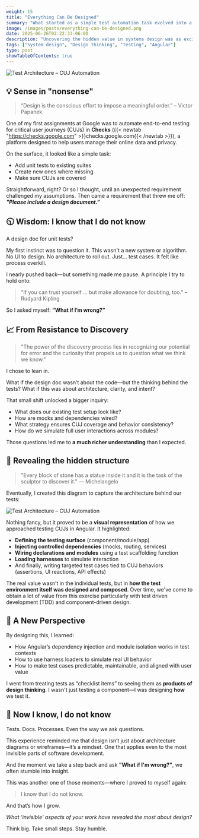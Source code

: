 ```yaml
---
weight: 15
title: "Everything Can Be Designed"
summary: "What started as a simple test automation task evolved into a deep exploration of design thinking in software testing."
image: /images/posts/everything-can-be-designed.png
date: 2025-06-26T02:22:33-06:00
description: "Uncovering the hidden value in systems design was as exciting as discovering a beautiful combination to solve a chess puzzle. What began as a straightforward task—adding integration tests for Critical User Journeys (CUJs)—evolved into a deep dive into how testing is architected, modularized, and orchestrated. This post captures that journey: from skepticism to insight, from simple test additions to designing a test framework that reveals the elegance behind Angular testing harnesses, dependency injection, and user-centric coverage. A reminder that even the smallest tasks can hold the seeds of thoughtful design."
tags: ["System design", "Design thinking", "Testing", "Angular"]
type: post
showTableOfContents: true
---
```


![Test Architecture – CUJ Automation](/images/chesaaah.png)

## 💡 Sense in "nonsense"

> “Design is the conscious effort to impose a meaningful order.” – Victor Papanek

One of my first assignments at Google was to automate end-to-end testing for critical user journeys (CUJs) in **Checks** ({{< newtab "https://checks.google.com" >}}checks.google.com{{< /newtab >}}), a platform designed to help users manage their online data and privacy.

On the surface, it looked like a simple task:

* Add unit tests to existing suites
* Create new ones where missing
* Make sure CUJs are covered

Straightforward, right? Or so I thought, until an unexpected requirement challenged my assumptions. Then came a requirement that threw me off: _**"Please include a design document."**_


## 🕥 Wisdom: I know that I do not know

A design doc for unit tests? 

My first instinct was to question it. This wasn't a new system or algorithm. No UI to design. No architecture to roll out. Just… test cases. It felt like process overkill.

I nearly pushed back—but something made me pause. A principle I try to hold onto:

> "If you can trust yourself ... but make allowance for doubting, too." – Rudyard Kipling

So I asked myself:
**“What if I’m wrong?”**


## 📈 From Resistance to Discovery

> "The power of the discovery process lies in recognizing our potential for error and the curiosity that propels us to question what we think we know."

I chose to lean in.

What if the design doc wasn’t about the code—but the thinking behind the tests?
What if this was about architecture, clarity, and intent?

That small shift unlocked a bigger inquiry:

* What does our existing test setup look like?
* How are mocks and dependencies wired?
* What strategy ensures CUJ coverage and behavior consistency?
* How do we simulate full user interactions across modules?

Those questions led me to **a much richer understanding** than I expected.


## 🎯 Revealing the hidden structure
> "Every block of stone has a statue inside it and it is the task of the sculptor to discover it." — Michelangelo

Eventually, I created this diagram to capture the architecture behind our tests:

![Test Architecture – CUJ Automation](/images/angular-cuj-test.png)

Nothing fancy, but it proved to be a **visual representation** of how we approached testing CUJs in Angular. It highlighted:

* **Defining the testing surface** (component/module/app)
* **Injecting controlled dependencies** (mocks, routing, services)
* **Wiring declarations and modules** using a test scaffolding function
* **Loading harnesses** to simulate interaction
* And finally, writing targeted test cases tied to CUJ behaviors (assertions, UI reactions, API effects)

The real value wasn’t in the individual tests, but in **how the test environment itself was designed and composed**. Over time,
we've come to obtain a lot of value from this exercise particularly with test driven development (TDD) and component-driven design.


## 📢 A New Perspective

By designing this, I learned:

* How Angular’s dependency injection and module isolation works in test contexts
* How to use harness loaders to simulate real UI behavior
* How to make test cases predictable, maintainable, and aligned with user value

I went from treating tests as “checklist items” to seeing them as **products of design thinking**. I wasn't just testing a component—I was designing **how** we test it.


## 🔗 Now I know, I do not know

Tests. Docs. Processes. Even the way we ask questions.

This experience reminded me that design isn’t just about architecture diagrams or wireframes—it’s a mindset. One that applies even to the most invisible parts of software development.

And the moment we take a step back and ask **"What if I'm wrong?"**, we often stumble into insight.

This was another one of those moments—where I proved to myself again:

> I know that I do not know.

And that’s how I grow.

_What 'invisible' aspects of your work have revealed the most about design?_

Think big. Take small steps. Stay humble.